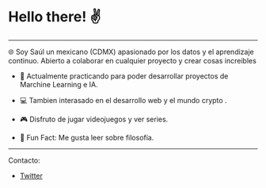 # Hello there! ✌
------------
🌐 Soy Saúl un mexicano (CDMX) apasionado por los datos y el aprendizaje continuo. Abierto a colaborar en cualquier proyecto y crear cosas increibles



- 🤖 Actualmente practicando para poder desarrollar proyectos de Marchine Learning e IA.

- 💻 Tambien interasado en el desarrollo web y el mundo crypto .

- 🎮 Disfruto de jugar videojuegos y ver series.

- 👀 Fun Fact: Me gusta leer sobre filosofía. 


--------------


Contacto:

- [Twitter](https://twitter.com/intent/user?user_id=1197318970170368000)
